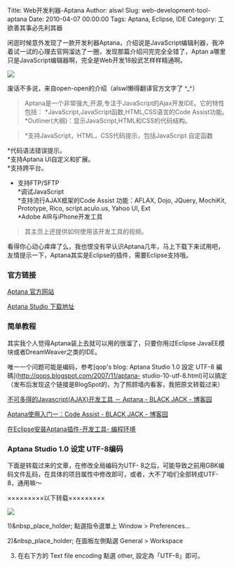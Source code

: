 Title: Web开发利器-Aptana
Author: alswl
Slug: web-development-tool-aptana
Date: 2010-04-07 00:00:00
Tags: Aptana, Eclipse, IDE
Category: 工欲善其事必先利其器

闲逛时候意外发现了一款开发利器Aptana，介绍说是JavaScript编辑利器，我冲着试一试的心理去官网溜达了一圈，发现那篇介绍问完完全全错了，Aptan
a哪里只是JavaScript编辑器啊，完全是Web开发18般武艺样样精通啊。

![](http://www.aptana.org/images/top.jpg)

废话不多说，来自open-open的介绍（alswl懒得翻译官方文字了 ^_^）

> Aptana是一个非常强大,开源,专注于JavaScript的Ajax开发IDE。它的特性包括：
*JavaScript,JavaScript函数,HTML,CSS语言的Code Assist功能。
*Outliner(大纲)：显示JavaScript,HTML和CSS的代码结构。

>

> *支持JavaScript，HTML，CSS代码提示，包括JavaScript 自定函数

*代码语法错误提示。  
*支持Aptana UI自定义和扩展。  
*支持跨平台。  
* 支持FTP/SFTP  
*调试JavaScript  
*支持流行AJAX框架的Code Assist 功能：AFLAX, Dojo, JQuery, MochiKit, Prototype, Rico, script.aculo.us, Yahoo UI, Ext  
*Adobe AIR与iPhone开发工具
>

> 其主页上还提供如何使用该开发工具的视频。

看得你心动心痒痒了么，我也恨没有早认识Aptana几年，马上下载下来试用吧，友情提示一下，Aptana其实是Eclipse的插件，需要Eclipse支持哦。

### 官方链接

[Aptana 官方网站](http://www.aptana.org/)

[Aptana Studio 下载地址](http://www.aptana.org/studio/download)

### 简单教程

其实我个人觉得Aptana装上去就可以用的很溜了，只要你用过Eclipse JavaEE模块或者DreamWeaver之类的IDE。

唯一一个问题可能是编码，参考[qop's blog: Aptana Studio 1.0 設定 UTF-8
編碼](http://qops.blogspot.com/2007/11/aptana-
studio-10-utf-8.html)可以搞定（发布后发现这个链接是BlogSpot的，为了照顾墙内看客，我把原文转载过来）

[不可多得的Javascript(AJAX)开发工具 － Aptana - BLACK JACK -
博客园](http://www.cnblogs.com/jackielin/archive/2006/11/05/550422.html)

[Aptana使用入门一：Code Assist - BLACK JACK -
博客园](http://http://www.cnblogs.com/jackielin/archive/2006/11/07/Aptana1.html)

[在Eclipse安装Aptana插件-开发工具-
编程环境](http://www.kuqin.com/developtool/20090318/40850.html)

### Aptana Studio 1.0 设定 UTF-8编码

下面是转载过来的文章，在修改全局编码为UTF-
8之后，可能导致之前用GBK编码文件乱码，在具体的项目属性中修改即可，或者，大不了咱们全部转成UTF-8，通用嘛～

×××××××××以下转载×××××××××

![](http://upload-log4d.qiniudn.com/2010/04/aptana_set_utf8.png)

1)&nbsp_place_holder; 點選指令選單上 Window > Preferences...

2)&nbsp_place_holder; 在面板左側點選 General > Workspace

3) 在右下方的 Text file encoding 點選 other, 設定為「UTF-8」即可。

